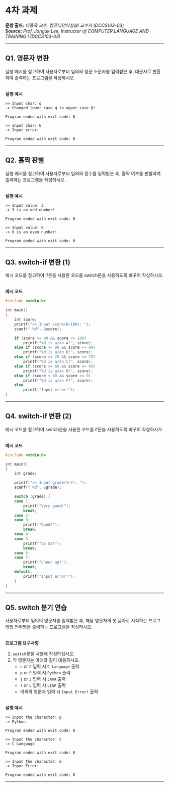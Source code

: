 # 4차 과제

**문항 출처:** *이종욱 교수, 컴퓨터언어실습Ⅰ 교수자 (DCCS103-03)* <br>
**Source:** *Prof. Jonguk&nbsp;Lee, Instructor of COMPUTER LANGUAGE AND TRAINING Ⅰ (DCCS103-03)*

---

## Q1. 영문자 변환

실행 예시를 참고하여 사용자로부터 임의의 영문 소문자를 입력받은 후, 대문자로 변환하여 출력하는 프로그램을 작성하시오.


<br>**실행 예시**

```text
>> Input char: q
-> Changed lower case q to upper case Q!

Program ended with exit code: 0
```

```text
>> Input char: G
-> Input error!

Program ended with exit code: 0
```



---

## Q2. 홀짝 판별

실행 예시를 참고하여 사용자로부터 임의의 정수를 입력받은 후, 홀짝 여부를 판별하여 출력하는 프로그램을 작성하시오.


<br>**실행 예시**

```text
>> Input value: 3
-> 3 is an odd number!

Program ended with exit code: 0
```

```text
>> Input value: 6
-> 6 is an even number!

Program ended with exit code: 0
```



---

## Q3. switch-if 변환 (1)

예시 코드를 참고하여 if문을 사용한 코드를 switch문을 사용하도록 바꾸어 작성하시오.


<br>**예시 코드**

```c
#include <stdio.h>

int main()
{
	int score;
	printf(">> Input score(0~100): ");
	scanf(" %d", &score);

	if (score >= 90 && score <= 100)
		printf("%d is a/an A!", score);
	else if (score >= 80 && score <= 89)
		printf("%d is a/an B!", score);
	else if (score >= 70 && score <= 79)
		printf("%d is a/an C!", score);
	else if (score >= 60 && score <= 69)
		printf("%d is a/an D!", score);
	else if (score < 60 && score >= 0)
		printf("%d is a/an F!", score);
	else
		printf("Input error!");
}
```



---

## Q4. switch-if 변환 (2)

예시 코드를 참고하여 switch문을 사용한 코드를 if문을 사용하도록 바꾸어 작성하시오.


<br>**예시 코드**

```c
#include <stdio.h>

int main()
{
	int grade;

	printf(">> Input grade(1~7): ");
	scanf(" %d", &grade);

	switch (grade) {
	case 1:
		printf("Very good!");
		break;
	case 2:
	case 3:
		printf("Good!");
		break;
	case 4:
	case 5:
		printf("So So!");
		break;
	case 6:
	case 7:
		printf("Cheer up!");
		break;
	default:
		printf("Input error!");
	}
}
```



---

## Q5. switch 분기 연습

사용자로부터 임의의 영문자를 입력받은 후, 해당 영문자의 첫 글자로 시작하는 프로그래밍 언어명을 출력하는 프로그램을 작성하시오.


<br>**프로그램 요구사항**

1. `switch`문을 사용해 작성하십시오.
2. 각 영문자는 아래와 같이 대응하시오.
    - `c` or `C` 입력 시 `C Language` 출력
    - `p` or `P` 입력 시 `Python` 출력
    - `j` or `J` 입력 시 `JAVA` 출력
    - `l` or `L` 입력 시 `LISP` 출력
    - 이외의 영문자 입력 시 `Input Error!` 출력


<br>**실행 예시**

```text
>> Input the character: p
-> Python

Program ended with exit code: 0
```

```text
>> Input the character: C
-> C Language

Program ended with exit code: 0
```

```text
>> Input the character: m
-> Input Error!

Program ended with exit code: 0
```


---
